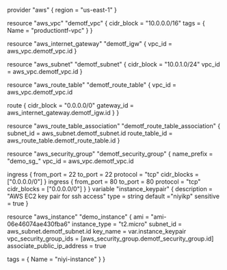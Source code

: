 provider "aws" {
  region = "us-east-1"
}

resource "aws_vpc" "demotf_vpc" {
  cidr_block = "10.0.0.0/16"
  tags = {
    Name = "productiontf-vpc"
  }
}

resource "aws_internet_gateway" "demotf_igw" {
  vpc_id = aws_vpc.demotf_vpc.id
}

resource "aws_subnet" "demotf_subnet" {
  cidr_block = "10.0.1.0/24"
  vpc_id     = aws_vpc.demotf_vpc.id
}

resource "aws_route_table" "demotf_route_table" {
  vpc_id = aws_vpc.demotf_vpc.id

  route {
    cidr_block = "0.0.0.0/0"
    gateway_id = aws_internet_gateway.demotf_igw.id
  }
}

resource "aws_route_table_association" "demotf_route_table_association" {
  subnet_id      = aws_subnet.demotf_subnet.id
  route_table_id = aws_route_table.demotf_route_table.id
}

resource "aws_security_group" "demotf_security_group" {
  name_prefix = "demo_sg_"
  vpc_id      = aws_vpc.demotf_vpc.id

  ingress {
    from_port   = 22
    to_port     = 22
    protocol    = "tcp"
    cidr_blocks = ["0.0.0.0/0"]
  }
  ingress {
    from_port   = 80
    to_port     = 80
    protocol    = "tcp"
    cidr_blocks = ["0.0.0.0/0"]
  }
}
variable "instance_keypair" {
  description = "AWS EC2 key pair for ssh access"
  type = string
  default ="niyikp"
  sensitive = true
}

resource "aws_instance" "demo_instance" {
  ami           = "ami-06e46074ae430fba6"
  instance_type = "t2.micro"
  subnet_id     = aws_subnet.demotf_subnet.id
  key_name = var.instance_keypair
  vpc_security_group_ids = [aws_security_group.demotf_security_group.id]
  associate_public_ip_address = true

  tags = {
    Name = "niyi-instance"
  }
}
